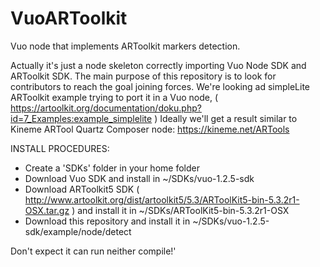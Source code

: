 # VuoARToolkit
Vuo node that implements ARToolkit markers detection.

Actually it's just a node skeleton correctly importing Vuo Node SDK and ARToolkit SDK.
The main purpose of this repository is to look for contributors to reach the goal joining forces.
We're looking ad simpleLite ARToolkit example trying to port it in a Vuo node, ( https://artoolkit.org/documentation/doku.php?id=7_Examples:example_simplelite )
Ideally we'll get a result similar to Kineme ARTool Quartz Composer node: https://kineme.net/ARTools

INSTALL PROCEDURES:

- Create a 'SDKs' folder in your home folder
- Download Vuo SDK and install in ~/SDKs/vuo-1.2.5-sdk
- Download ARToolkit5 SDK ( http://www.artoolkit.org/dist/artoolkit5/5.3/ARToolKit5-bin-5.3.2r1-OSX.tar.gz ) and install it in  ~/SDKs/ARToolKit5-bin-5.3.2r1-OSX
- Download this repository and install it in ~/SDKs/vuo-1.2.5-sdk/example/node/detect


Don't expect it can run neither compile!'